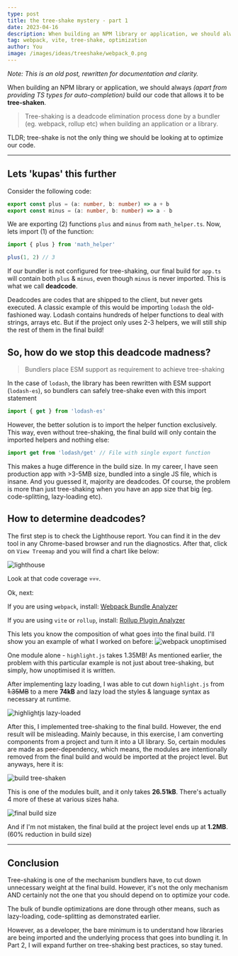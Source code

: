 ```yaml
---
type: post
title: the tree-shake mystery - part 1
date: 2023-04-16
description: When building an NPM library or application, we should always build our code that allows it to be tree-shaken.
tag: webpack, vite, tree-shake, optimization
author: You
image: /images/ideas/treeshake/webpack_0.png
---
```


_Note: This is an old post, rewritten for documentation and clarity._

When building an NPM library or application, we should always _(apart from providing TS types for auto-completion)_ build our code that allows it to be **tree-shaken**.

> Tree-shaking is a deadcode elimination process done by a bundler (eg. webpack, rollup etc) when building an application or a library.

TLDR; tree-shake is not the only thing we should be looking at to optimize our code.

---

## Lets 'kupas' this further

Consider the following code:

```ts filename="math_helper.ts"
export const plus = (a: number, b: number) => a + b
export const minus = (a: number, b: number) => a - b
```

We are exporting (2) functions `plus` and `minus` from `math_helper.ts`. Now, lets import (1) of the function:

```ts filename="app.ts"
import { plus } from 'math_helper'

plus(1, 2) // 3
```

If our bundler is not configured for tree-shaking, our final build for `app.ts` will contain both `plus` & `minus`, even though `minus` is never imported. This is what we call **deadcode**.

Deadcodes are codes that are shipped to the client, but never gets executed. A classic example of this would be importing `lodash` the old-fashioned way. Lodash contains hundreds of helper functions to deal with strings, arrays etc. But if the project only uses 2-3 helpers, we will still ship the rest of them in the final build!

## So, how do we stop this deadcode madness?

> Bundlers place ESM support as requirement to achieve tree-shaking

In the case of `lodash`, the library has been rewritten with ESM support (`lodash-es`), so bundlers can safely tree-shake even with this import statement

```ts
import { get } from 'lodash-es'
```

However, the better solution is to import the helper function exclusively. This way, even without tree-shaking, the final build will only contain the imported helpers and nothing else:

```ts
import get from 'lodash/get' // File with single export function
```

This makes a huge difference in the build size. In my career, I have seen production app with >3-5MB size, bundled into a single JS file, which is insane. And you guessed it, majority are deadcodes. Of course, the problem is more than just tree-shaking when you have an app size that big (eg. code-splitting, lazy-loading etc).

## How to determine deadcodes?

The first step is to check the Lighthouse report. You can find it in the dev tool in any Chrome-based browser and run the diagnostics. After that, click on `View Treemap` and you will find a chart like below:

![lighthouse](/images/ideas/treeshake/webpack_0.png)

Look at that code coverage 💀💀💀.

Ok, next:

If you are using `webpack`, install: [Webpack Bundle Analyzer](https://www.npmjs.com/package/webpack-bundle-analyzer)

If you are using `vite` or `rollup`, install: [Rollup Plugin Analyzer](https://www.npmjs.com/package/rollup-plugin-visualizer)

This lets you know the composition of what goes into the final build. I'll show you an example of what I worked on before:
![webpack unoptimised](/images/ideas/treeshake/webpack_1.png)

One module alone - `highlight.js` takes 1.35MB! As mentioned earlier, the problem with this particular example is not just about tree-shaking, but simply, how unoptimised it is written.

After implementing lazy loading, I was able to cut down `highlight.js` from ~~1.35MB~~ to a mere **74kB** and lazy load the styles & language syntax as necessary at runtime.

![highlightjs lazy-loaded](/images/ideas/treeshake/webpack_2.png)

After this, I implemented tree-shaking to the final build. However, the end result will be misleading. Mainly because, in this exercise, I am converting components from a project and turn it into a UI library. So, certain modules are made as peer-dependency, which means, the modules are intentionally removed from the final build and would be imported at the project level. But anyways, here it is:

![build tree-shaken](/images/ideas/treeshake/webpack_3.png)

This is one of the modules built, and it only takes **26.51kB**. There's actually 4 more of these at various sizes haha.

![final build size](/images/ideas/treeshake/webpack_4.png)

And if I'm not mistaken, the final build at the project level ends up at **1.2MB**. (60% reduction in build size)

---

## Conclusion

Tree-shaking is one of the mechanism bundlers have, to cut down unnecessary weight at the final build. However, it's not the only mechanism AND certainly not the one that you should depend on to optimize your code.

The bulk of bundle optimizations are done through other means, such as lazy-loading, code-splitting as demonstrated earlier.

However, as a developer, the bare minimum is to understand how libraries are being imported and the underlying process that goes into bundling it. In Part 2, I will expand further on tree-shaking best practices, so stay tuned.
